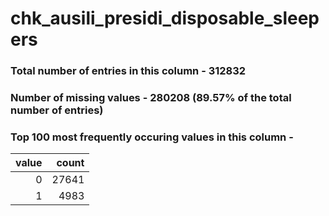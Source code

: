 
# chk_ausili_presidi_disposable_sleepers

### Total number of entries in this column - 312832

### Number of missing values - 280208 (89.57% of the total number of entries)

### Top 100 most frequently occuring values in this column -

|   value |   count |
|--------:|--------:|
|       0 |   27641 |
|       1 |    4983 |
